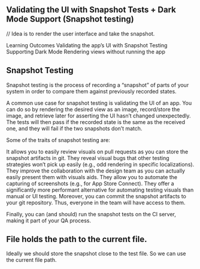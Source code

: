 ## Validating the UI with Snapshot Tests + Dark Mode Support (Snapshot testing)

// Idea is to render the user interface and take the snapshot.

Learning Outcomes
Validating the app’s UI with Snapshot Testing
Supporting Dark Mode
Rendering views without running the app

## Snapshot Testing
Snapshot testing is the process of recording a “snapshot” of parts of your system in order to compare them against previously recorded states.

A common use case for snapshot testing is validating the UI of an app. You can do so by rendering the desired view as an image, record/store the image, and retrieve later for asserting the UI hasn’t changed unexpectedly. The tests will then pass if the recorded state is the same as the received one, and they will fail if the two snapshots don’t match.

Some of the traits of snapshot testing are:

It allows you to easily review visuals on pull requests as you can store the snapshot artifacts in git.
They reveal visual bugs that other testing strategies won’t pick up easily (e.g., odd rendering in specific localizations).
They improve the collaboration with the design team as you can actually easily present them with visuals aids.
They allow you to automate the capturing of screenshots (e.g., for App Store Connect).
They offer a significantly more performant alternative for automating testing visuals than manual or UI testing.
Moreover, you can commit the snapshot artifacts to your git repository. Thus, everyone in the team will have access to them.

Finally, you can (and should) run the snapshot tests on the CI server, making it part of your QA process.

## File holds the path to the current file.

Ideally we should store the snapshot close to the test file. So we can use the current file path. 
